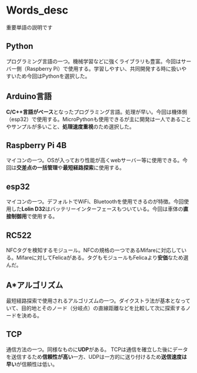 # Words_desc
重要単語の説明です


## Python
プログラミング言語の一つ。機械学習などに強くライブラリも豊富。今回はサーバー側（Raspberry Pi）で使用する。学習しやすい、共同開発する時に扱いやすいため今回はPythonを選択した。


## Arduino言語
**C/C++言語がベース**となったプログラミング言語。処理が早い。今回は機体側（esp32）で使用する。MicroPythonも使用できるが主に開発は一人であることやサンプルが多いこと、**処理速度重視**のため選択した。


## Raspberry Pi 4B
マイコンの一つ。OSが入っており性能が高くwebサーバー等に使用できる。今回は**交差点の一括管理**や**最短経路探索**に使用する。


## esp32
マイコンの一つ。デフォルトでWiFi、Bluetoothを使用できるのが特徴。今回使用した**Lolin D32**はバッテリーインターフェースもついている。今回は車体の**直接制御用**で使用する。


## RC522
NFCタグを検知するモジュール。NFCの規格の一つであるMifareに対応している。Mifareに対してFelicaがある。タグもモジュールもFelicaより**安価**なため選んだ。


## A*アルゴリズム
最短経路探索で使用されるアルゴリズムの一つ。ダイクストラ法が基本となっていて、目的地とそのノード（分岐点）の直線距離などを比較して次に探索するノードを決める。


## TCP
通信方法の一つ。同様なものに**UDP**がある。
TCPは通信を確立した後にデータを送信するため**信頼性が高い**一方、UDPは一方的に送り付けるため**送信速度は早い**が信頼性は低い。